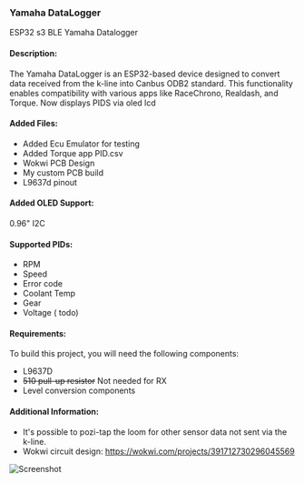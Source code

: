 ### Yamaha DataLogger
ESP32 s3 BLE Yamaha Datalogger

#### Description:
The Yamaha DataLogger is an ESP32-based device designed to convert data received from the k-line into Canbus ODB2 standard. This functionality enables compatibility with various apps like RaceChrono, Realdash, and Torque. Now displays PIDS via oled lcd

#### Added Files:
- Added Ecu Emulator for testing
- Added Torque app PID.csv
- Wokwi PCB Design
- My custom PCB build
- L9637d pinout


#### Added OLED Support:
0.96" I2C


#### Supported PIDs:
- RPM
- Speed
- Error code
- Coolant Temp
- Gear
- Voltage ( todo)

#### Requirements:
To build this project, you will need the following components:
- L9637D
- <strike>510 pull-up resistor</strike> Not needed for RX
- Level conversion components

#### Additional Information:
- It's possible to pozi-tap the loom for other sensor data not sent via the k-line.
- Wokwi circuit design: https://wokwi.com/projects/391712730296045569

![Screenshot](https://raw.githubusercontent.com/terrafirma2021/Yamaha-DataLogger/main/Screenshot_20240306_113752_Torque.jpg)
